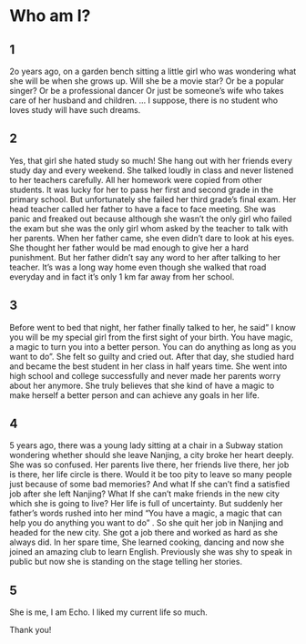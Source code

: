 # Who am I? 

## 1
2o years ago, on a garden bench sitting a little girl who was wondering what she will be when she grows up. Will she be a movie star? Or be a popular singer? Or be a professional dancer Or just be someone’s wife who takes care of her husband and children. … I suppose, there is no student who loves study will have such dreams. 

## 2
Yes, that girl she hated study so much! She hang out with her friends every study day and every weekend. She talked loudly in class and never listened to her teachers carefully. All her homework were copied from other students. It was lucky for her to pass her first and second grade in the primary school. But unfortunately she failed her third grade’s final exam. Her head teacher called her father to have a face to face meeting. She was panic and freaked out because although she wasn’t the only girl who failed the exam but she was the only girl whom asked by the teacher to talk with her parents. When her father came, she even didn’t dare to look at his eyes. She thought her father would be mad enough to give her a hard punishment. But her father didn’t say any word to her after talking to her teacher. It’s was a long way home even though she walked that road everyday and in fact it’s only 1 km far away from her school. 

## 3
Before went to bed that night, her father finally talked to her, he said” I know you will be my special girl from the first sight of your birth. You have magic, a magic to turn you into a better person. You can do anything as long as you want to do”. She felt so guilty and cried out. After that day, she studied hard and became the best student in her class in half years time. She went into high school and college successfully and never made her parents worry about her anymore. She truly believes that she kind of have a magic to make herself a better person and can achieve any goals in her life. 

## 4
5 years ago, there was a young lady sitting at a chair in a Subway station wondering whether should she leave Nanjing, a city broke her heart deeply. She was so confused. Her parents live there, her friends live there, her job is there, her life circle is there. Would it be too pity to leave so many people just because of some bad memories? And what If she can’t find a satisfied job after she left Nanjing? What If she can’t make friends in the new city which she is going to live? Her life is full of uncertainty. But suddenly her father’s words rushed into her mind “You have a magic, a magic that can help you do anything you want to do” . So she quit her job in Nanjing and headed for the new city. She got a job there and worked as hard as she always did. In her spare time, She learned cooking, dancing and now she joined an amazing club to learn English. Previously she was shy to speak in public but now she is standing on the stage telling her stories. 

## 5
She is me, I am Echo. I liked my current life so much. 

Thank you! 


